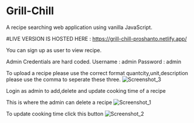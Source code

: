 # Grill-Chill
A recipe searching web application using vanilla JavaScript.

#LIVE VERSION IS HOSTED HERE : https://grill-chill-proshanto.netlify.app/

You can sign up as user to view recipe.

Admin Credentials are hard coded.
Username : admin
Password : admin

To upload a recipe please use the correct format quantcity,unit,description please use the comma to seperate these three.
![Screenshot_3](https://user-images.githubusercontent.com/99821234/189582656-76c09523-99e5-4e75-bdb9-ce03bbf8bc3f.jpg)

Login as admin to add,delete and update cooking time of a recipe

This is where the admin can delete a recipe
![Screenshot_1](https://user-images.githubusercontent.com/99821234/189581748-55d300df-6c32-4e0c-84d6-0a6f8af9bc44.jpg)

To update cooking time click this button
![Screenshot_2](https://user-images.githubusercontent.com/99821234/189581976-2357148b-83a0-4b72-b274-a43d94c28a06.jpg)


